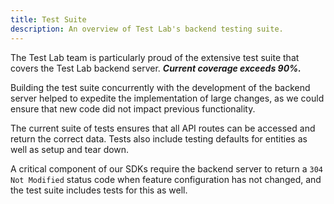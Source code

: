 ```yaml
---
title: Test Suite
description: An overview of Test Lab's backend testing suite.
---
```


The Test Lab team is particularly proud of the extensive test suite that covers the Test Lab backend server. **_Current coverage exceeds 90%._**

Building the test suite concurrently with the development of the backend server helped to expedite the implementation of large changes, as we could ensure that new code did not impact previous functionality.

The current suite of tests ensures that all API routes can be accessed and return the correct data. Tests also include testing defaults for entities as well as setup and tear down.

A critical component of our SDKs require the backend server to return a `304 Not Modified` status code when feature configuration has not changed, and the test suite includes tests for this as well.
